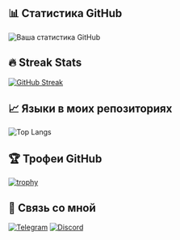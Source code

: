 ## 📊 Статистика GitHub
![Ваша статистика GitHub](https://github-readme-stats.vercel.app/api?username=KiryaScript&show_icons=true&theme=radical)

## 🔥 Streak Stats
[![GitHub Streak](https://github-readme-streak-stats.herokuapp.com/?user=KiryaScript&theme=dark)](https://git.io/streak-stats)

## 📈 Языки в моих репозиториях
![Top Langs](https://github-readme-stats.vercel.app/api/top-langs/?username=KiryaScript&layout=compact&theme=vision-friendly-dark)

## 🏆 Трофеи GitHub
[![trophy](https://github-profile-trophy.vercel.app/?username=KiryaScript&theme=onedark)](https://github.com/ryo-ma/github-profile-trophy)

## 🤝 Связь со мной
[![Telegram](https://img.shields.io/badge/-Telegram-2CA5E0?style=flat-square&logo=telegram&logoColor=white)](https://t.me/devjijlk)
[![Discord](https://img.shields.io/badge/-Discord-7289DA?style=flat-square&logo=discord&logoColor=white)](https://discord.com/users/414028016801546240)
